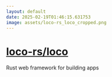```yaml
---
layout: default
date: 2025-02-19T01:46:15.631753
image: assets/loco-rs_loco_cropped.png
---
```


# [loco-rs/loco](https://github.com/loco-rs/loco)

Rust web framework for building apps
